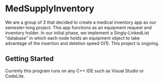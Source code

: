 # MedSupplyInventory

We are a group of 3 that decided to create a medical inventory app as our semester-long project. This app functions as an equipment request and inventory holder. In our initial phase, we implement a Singly-LinkedList "database" in which each node holds an equipment object to take advantage of the insertion and deletion speed O(1). This project is ongoing.

## Getting Started

Currenly this program runs on any C++ IDE such as Visual Studio or CodeLite.
